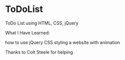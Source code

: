 # ToDoList
ToDo List using HTML, CSS, jQuery 

What I Have Learned:

how to use jQuery 
CSS styling a website with animation

Thanks to Colt Steele for helping
